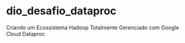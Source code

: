 # dio_desafio_dataproc
Criando um Ecossistema Hadoop Totalmente Gerenciado com Google Cloud Dataproc
